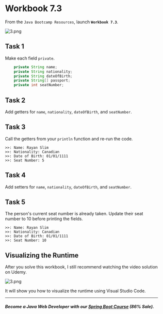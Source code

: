 # Workbook 7.3

From the `Java Bootcamp Resources`, launch **`Workbook 7.3`**.

![3.png](https://firebasestorage.googleapis.com/v0/b/learnthepart-75aed.appspot.com/o/images%2F04137a44-15c0-42c5-888d-e4643be3b19b?alt=media&token=f5673255-13e3-4eb7-b7ad-5121aa7b3ba5)

## Task 1

Make each field `private`.

```java
    private String name;
    private String nationality;
    private String dateOfBirth;
    private String[] passport;
    private int seatNumber;
```

## **Task 2**

Add getters for `name`, `nationality`, `dateOfBirth`, and `seatNumber`.

## **Task 3**

Call the getters from your `println` function and re-run the code.

```
>>﻿: Name: Rayan Slim
>>﻿: Nationality: Canadi﻿an
>>: Date of Birth: 01/0﻿1/1111
>>﻿: Seat Number: 5
```

## **Task 4**

Add setters for `name`, `nationality`, `dateOfBirth`, and `seatNumber`.

## **Task 5**

The person's current seat number is already taken. Update their seat number to 10 before printing the fields.

```
>>﻿: Name: Rayan Slim
>>﻿: Nationality: Canadian
>>﻿: Date of Birth: 01﻿/﻿01﻿/﻿1111
>>﻿: Seat Number: 10
```

## Visualizing the Runtime

After you solve this workbook, I still recommend watching the video solution on Udemy.

![3.png](https://firebasestorage.googleapis.com/v0/b/learnthepart-75aed.appspot.com/o/images%2F0c48534d-d2fe-43f7-83d2-75551024523a?alt=media&token=0e4ca742-0cb0-40a8-9888-d21505b64c11)

It will show you how to visualize the runtime using Visual Studio Code.

----------

##### Become a Java Web Developer with our [Spring Boot Course](https://udemy-redirect-app.herokuapp.com/spring) (86% Sale).